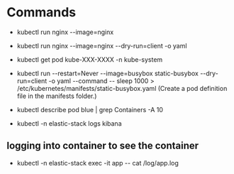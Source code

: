 # Commands

- kubectl run nginx --image=nginx <br />
- kubectl run nginx --image=nginx --dry-run=client -o yaml <br />
- kubectl get pod kube-XXX-XXXX -n kube-system <br />
- kubectl run --restart=Never --image=busybox static-busybox --dry-run=client -o yaml --command -- sleep 1000 > /etc/kubernetes/manifests/static-busybox.yaml  (Create a pod definition file in the manifests folder.) <br />


- kubectl describe pod blue | grep Containers -A 10 <br />

- kubectl -n elastic-stack logs kibana <br />

## logging into container to see the container
- kubectl -n elastic-stack exec -it app -- cat /log/app.log 
